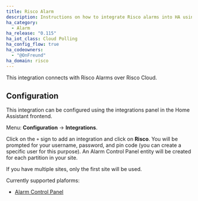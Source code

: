 ```yaml
---
title: Risco Alarm
description: Instructions on how to integrate Risco alarms into HA using Risco Cloud.
ha_category:
  - Alarm
ha_release: "0.115"
ha_iot_class: Cloud Polling
ha_config_flow: true
ha_codeowners:
  - "@OnFreund"
ha_domain: risco
---
```


This integration connects with Risco Alarms over Risco Cloud.

## Configuration

This integration can be configured using the integrations panel in the
Home Assistant frontend.

Menu: **Configuration** -> **Integrations**.

Click on the `+` sign to add an integration and click on **Risco**.
You will be prompted for your username, password, and pin code (you can create a specific user for this purpose).
An Alarm Control Panel entity will be created for each partition in your site.

If you have multiple sites, only the first site will be used.

Currently supported plaforms:
- [Alarm Control Panel](/integrations/alarm_control_panel/)
